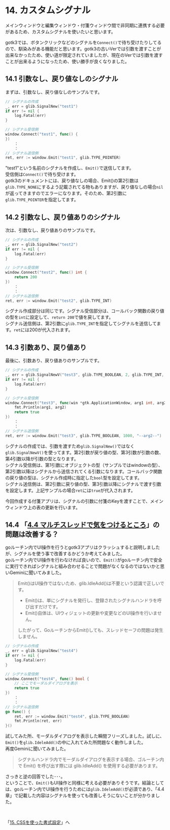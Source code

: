 # 14. カスタムシグナル

メインウィンドウと編集ウィンドウ・付箋ウィンドウ間で非同期に連携する必要があるため、カスタムシグナルを使いたいと思います。  

gotk3では、ボタンクリックなどのシグナルを`Connect()`で待ち受けたりしてるので、馴染みがある機能だと思います。gotk3の古いVerでは引数を渡すことが出来なかったため、使い道が限定されていましたが、現在のVerでは引数を渡すことが出来るようになったため、使い勝手が良くなりました。  

## 14.1 引数なし、戻り値なしのシグナル  

まずは、引数なし、戻り値なしのサンプルです。  

```go
// シグナルの作成
_, err = glib.SignalNew("test1")
if err != nil {
	log.Fatal(err)
}

// シグナル受信側
window.Connect("test1", func() {
})
	：
	：
// シグナル送信側
ret, err := window.Emit("test1", glib.TYPE_POINTER)
```

"test1"という名前のシグナルを作成し、`Emit()`で送信してます。  
受信側は`Connect()`で待ち受けます。  
gotk3のドキュメントには、戻り値なしの場合、Emit()の第2引数は`glib.TYPE_NONE`にするよう記載されてる物もありますが、戻り値なしの場合`nil`が返ってきますのでエラーになります。そのため、第2引数に`glib.TYPE_POINTER`を指定してます。  

## 14.2 引数なし、戻り値ありのシグナル  

次は、引数なし、戻り値ありのサンプルです。  

```go
// シグナルの作成
_, err = glib.SignalNew("test2")
if err != nil {
	log.Fatal(err)
}

// シグナル受信側
window.Connect("test2", func() int {
	return 200
})
	：
	：
// シグナル送信側
ret, err := window.Emit("test2", glib.TYPE_INT)
```

シグナル作成部分は同じです。シグナル受信部分は、コールバック関数の戻り値の型を`int`に設定して、`return 200`で値を戻してます。  
シグナル送信側は、第2引数に`glib.TYPE_INT`を指定してシグナルを送信してます。`ret`には200が代入されます。  

## 14.3 引数あり、戻り値あり  

最後に、引数あり、戻り値ありのサンプルです。  

```go
// シグナルの作成
_, err = glib.SignalNewV("test3", glib.TYPE_BOOLEAN, 2, glib.TYPE_INT, glib.TYPE_STRING)
if err != nil {
	log.Fatal(err)
}

// シグナル受信側
window.Connect("test3", func(win *gtk.ApplicationWindow, arg1 int, arg2 string) bool {
	fmt.Println(arg1, arg2)
	return true
})
	：
	：
// シグナル送信側
ret, err := window.Emit("test3", glib.TYPE_BOOLEAN, 1000, "--arg2--")
```

シグナルの作成では、引数を渡すため`glib.SignalNew()`ではなく`glib.SignalNewV()`を使ってます。第2引数が戻り値の型、第3引数が引数の数、第4引数以降が引数の型となります。  
シグナル受信側は、第1引数にオブジェクトの型（サンプルではwindowの型）、第2引数以降はシグナルから送信されてくる引数になります。コールバック関数の戻り値の型は、シグナル作成時に指定した`bool`型を設定してます。  
シグナル送信側は、第2引数に戻り値の型、第3引数以降にシグナルで渡す引数を設定します。上記サンプルの場合`ret`には`true`が代入されます。  

今回作成する付箋アプリは、シグナルの引数に付箋のKeyを渡すことで、メインウィンドウ上の表の更新を行います。  

## 14.4 「[4.4 マルチスレッドで気をつけるところ](../04/README.md#44-%E3%83%9E%E3%83%AB%E3%83%81%E3%82%B9%E3%83%AC%E3%83%83%E3%83%89%E3%81%A7%E6%B0%97%E3%82%92%E3%81%A4%E3%81%91%E3%82%8B%E3%81%A8%E3%81%93%E3%82%8D)」の問題は改善する？  

goルーチン内でUI操作を行うとgotk3アプリはクラッシュすると説明しましたが、シグナルを使う事で改善するかどうか考えてみました。  
goルーチン内でUI操作を行わなければ良いので、`Emit()`がgoルーチン内で安全に実行できればシグナルと組み合わせることで問題がなくなるのではないかと思いGeminiに聞いてみました。  

> Emit()はUI操作ではないため、glib.IdleAdd()は不要という認識で正しいです。  
> - Emit()は、単にシグナルを発行し、登録されたシグナルハンドラを呼び出すだけです。  
> - Emit()自体は、UIウィジェットの更新や変更などのUI操作を行いません。  
> 
> したがって、GoルーチンからEmit()しても、スレッドセーフの問題は発生しません。  

```go
// シグナルの作成
_, err = glib.SignalNew("test4")
if err != nil {
	log.Fatal(err)
}

// シグナル受信側
window.Connect("test4", func() bool {
	// ここでモーダルダイアログを表示
	return true
})
	：
	：
// シグナル送信側
go func() {
    ret, err := window.Emit("test4", glib.TYPE_BOOLEAN)
	fmt.Println(ret, err)
}()
```

試してみた所、モーダルダイアログを表示した瞬間フリーズしました。試しに、`Emit()`を`glib.IdeleAdd()`の中に入れてみた所問題なく動作しました。  
再度Geminiに聞いてみました。  

> シグナルハンドラ内でモーダルダイアログを表示する場合、ゴルーチン内で Emit() を呼び出す際には glib.IdleAdd() を使用する必要があります。  

さっきと逆の回答でした･･･。  
ということで、`Emit()`もUI操作と同様に考える必要がありそうです。結論としては、goルーチン内でUI操作を行うためには`glib.IdeleAdd()`が必須であり、「4.4章」で記載した内容はシグナルを使っても改善しそうにないことが分かりました。

</br>

「[15. CSSを使った書式設定](../15/README.md)」へ
